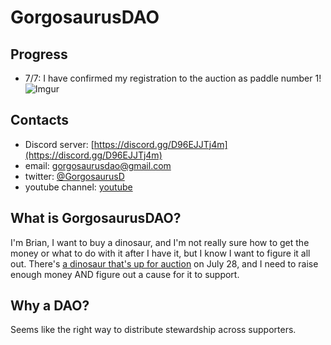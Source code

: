 # GorgosaurusDAO

## Progress 
- 7/7: I have confirmed my registration to the auction as paddle number 1! ![Imgur](https://imgur.com/LJMANY0.jpg)

## Contacts
- Discord server: [https://discord.gg/D96EJJTj4m](https://discord.gg/D96EJJTj4m)
- email: gorgosaurusdao@gmail.com
- twitter: [@GorgosaurusD](https://twitter.com/GorgosaurusD)
- youtube channel: [youtube](https://www.youtube.com/channel/UCwOwUEhLtnzo_7kgmd-Ok9A/featured)

## What is GorgosaurusDAO?
I'm Brian, I want to buy a dinosaur, and I'm not really sure how to get the money or what to do with it after I have it, but I know I want to figure it all out. There's [a dinosaur that's up for auction](https://www.npr.org/2022/07/05/1109937791/dinosaur-skeleton-auction-nyc) on July 28, and I need to raise enough money AND figure out a cause for it to support.

## Why a DAO?
Seems like the right way to distribute stewardship across supporters.
